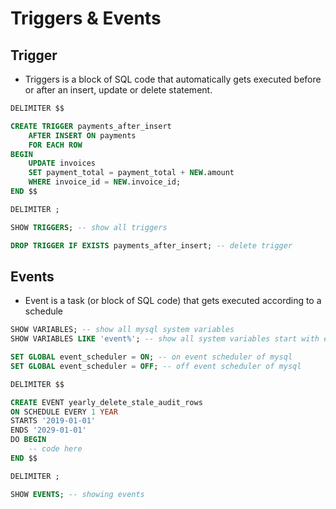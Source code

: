 # Triggers & Events

## Trigger

-   Triggers is a block of SQL code that automatically gets executed before or after an insert, update or delete statement.

```sql
DELIMITER $$

CREATE TRIGGER payments_after_insert
	AFTER INSERT ON payments
	FOR EACH ROW
BEGIN
	UPDATE invoices
	SET payment_total = payment_total + NEW.amount
	WHERE invoice_id = NEW.invoice_id;
END $$

DELIMITER ;
```

```sql
SHOW TRIGGERS; -- show all triggers
```

```sql
DROP TRIGGER IF EXISTS payments_after_insert; -- delete trigger
```

## Events

-   Event is a task (or block of SQL code) that gets executed according to a schedule

```sql
SHOW VARIABLES; -- show all mysql system variables
SHOW VARIABLES LIKE 'event%'; -- show all system variables start with event word

SET GLOBAL event_scheduler = ON; -- on event scheduler of mysql
SET GLOBAL event_scheduler = OFF; -- off event scheduler of mysql
```

```sql
DELIMITER $$

CREATE EVENT yearly_delete_stale_audit_rows
ON SCHEDULE EVERY 1 YEAR 
STARTS '2019-01-01'
ENDS '2029-01-01'
DO BEGIN 
	-- code here
END $$

DELIMITER ;
```

```sql
SHOW EVENTS; -- showing events
```
